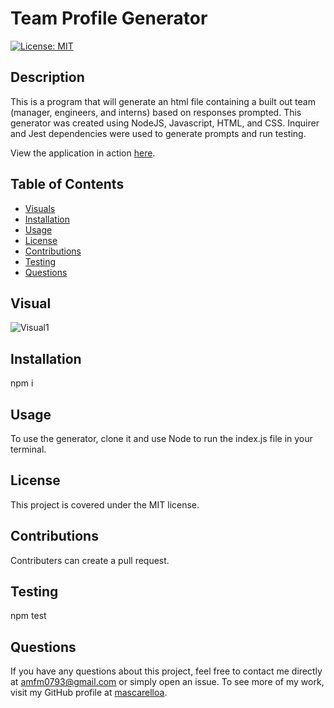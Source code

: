 
  # Team Profile Generator

[![License: MIT](https://img.shields.io/badge/License-MIT-yellow.svg)](https://opensource.org/licenses/MIT)

  ## Description 
  This is a program that will generate an html file containing a built out team (manager, engineers, and interns) based on responses prompted. This generator was created using NodeJS, Javascript, HTML, and CSS. Inquirer and Jest dependencies were used to generate prompts and run testing.

  View the application in action [here](https://drive.google.com/file/d/1zxnJv8dDH-OzwaJUb4oYYxz7MoqgiU38/view).

  ## Table of Contents
  * [Visuals](#Visual)
  * [Installation](#Installation)
  * [Usage](#Usage)
  * [License](#License)
  * [Contributions](#Contributions)
  * [Testing](#Testing)
  * [Questions](#Questions)

  ## Visual
 ![Visual1](https://user-images.githubusercontent.com/75543740/115462498-b7a5f480-a1f8-11eb-958c-03faffe4297e.PNG)

  ## Installation
  npm i

  ## Usage
  To use the generator, clone it and use Node to run the index.js file in your terminal. 

  ## License
  This project is covered under the MIT license. 

  ## Contributions
  Contributers can create a pull request. 

  ## Testing
  npm test

  ## Questions
  If you have any questions about this project, feel free to contact me directly at amfm0793@gmail.com or simply open an issue. To see more of my work, visit my GitHub profile at [mascarelloa](https://github.com/mascarelloa/).
